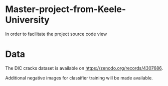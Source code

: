 # Master-project-from-Keele-University
In order to facilitate the project source code view


# Data
The DIC cracks dataset is available on https://zenodo.org/records/4307686.

Additional negative images for classifier training will be made available.
